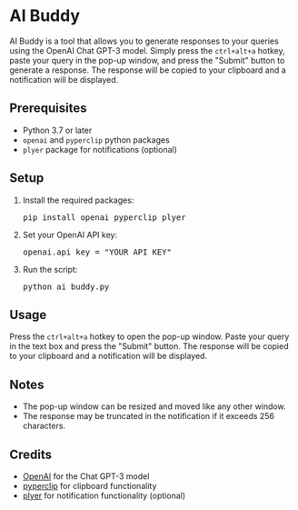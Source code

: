 <html>
<head>
	
</head>
<body>
	<h1>AI Buddy</h1>
	<p>AI Buddy is a tool that allows you to generate responses to your queries using the OpenAI Chat GPT-3 model. Simply press the <code>ctrl+alt+a</code> hotkey, paste your query in the pop-up window, and press the "Submit" button to generate a response. The response will be copied to your clipboard and a notification will be displayed.</p>
	<h2>Prerequisites</h2>
	<ul>
		<li>Python 3.7 or later</li>
		<li><code>openai</code> and <code>pyperclip</code> python packages</li>
		<li><code>plyer</code> package for notifications (optional)</li>
	</ul>
	<h2>Setup</h2>
	<ol>
		<li>Install the required packages:
			<pre>pip install openai pyperclip plyer</pre>
		</li>
		<li>Set your OpenAI API key:
			<pre>openai.api_key = "YOUR_API_KEY"</pre>
		</li>
		<li>Run the script:
			<pre>python ai_buddy.py</pre>
		</li>
	</ol>
	<h2>Usage</h2>
	<p>Press the <code>ctrl+alt+a</code> hotkey to open the pop-up window. Paste your query in the text box and press the "Submit" button. The response will be copied to your clipboard and a notification will be displayed.</p>
	<h2>Notes</h2>
	<ul>
		<li>The pop-up window can be resized and moved like any other window.</li>
		<li>The response may be truncated in the notification if it exceeds 256 characters.</li>
	</ul>
	<h2>Credits</h2>
<ul>
	<li><a href="https://openai.com/">OpenAI</a> for the Chat GPT-3 model</li>
	<li><a href="https://pypi.org/project/pyperclip/">pyperclip</a> for clipboard functionality</li>
	<li><a href="https://pypi.org/project/plyer/">plyer</a> for notification functionality (optional)</li>

